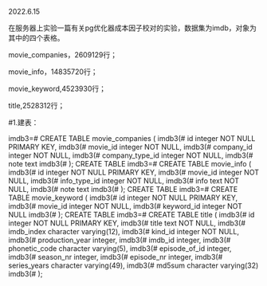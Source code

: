 2022.6.15

在服务器上实验一篇有关pg优化器成本因子校对的实验，数据集为imdb，对象为其中的四个表格。

movie_companies，2609129行；

movie_info，14835720行；

movie_keyword,4523930行；

title,2528312行；


#1.建表：


imdb3=# CREATE TABLE movie_companies (
imdb3(#     id integer NOT NULL PRIMARY KEY,
imdb3(#     movie_id integer NOT NULL,
imdb3(#     company_id integer NOT NULL,
imdb3(#     company_type_id integer NOT NULL,
imdb3(#     note text
imdb3(# );
CREATE TABLE
imdb3=# CREATE TABLE movie_info (
imdb3(#     id integer NOT NULL PRIMARY KEY,
imdb3(#     movie_id integer NOT NULL,
imdb3(#     info_type_id integer NOT NULL,
imdb3(#     info text NOT NULL,
imdb3(#     note text
imdb3(# );
CREATE TABLE
imdb3=# CREATE TABLE movie_keyword (
imdb3(#     id integer NOT NULL PRIMARY KEY,
imdb3(#     movie_id integer NOT NULL,
imdb3(#     keyword_id integer NOT NULL
imdb3(# );
CREATE TABLE
imdb3=# CREATE TABLE title (
imdb3(#     id integer NOT NULL PRIMARY KEY,
imdb3(#     title text NOT NULL,
imdb3(#     imdb_index character varying(12),
imdb3(#     kind_id integer NOT NULL,
imdb3(#     production_year integer,
imdb3(#     imdb_id integer,
imdb3(#     phonetic_code character varying(5),
imdb3(#     episode_of_id integer,
imdb3(#     season_nr integer,
imdb3(#     episode_nr integer,
imdb3(#     series_years character varying(49),
imdb3(#     md5sum character varying(32)
imdb3(# );
